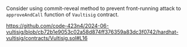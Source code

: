 Consider using commit-reveal method to prevent front-running attack to `approveAndCall` function of `Vaultisig` contract.

https://github.com/code-423n4/2024-06-vultisig/blob/cb72b1e9053c02a58d874ff376359a83dc3f0742/hardhat-vultisig/contracts/Vultisig.sol#L16